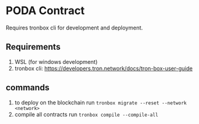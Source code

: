 # PODA Contract

Requires tronbox cli for development and deployment.

## Requirements
1. WSL (for windows development)
2. tronbox cli: https://developers.tron.network/docs/tron-box-user-guide

## commands
1. to deploy on the blockchain run `tronbox migrate --reset --network <network>`
2. compile all contracts run `tronbox compile --compile-all`
